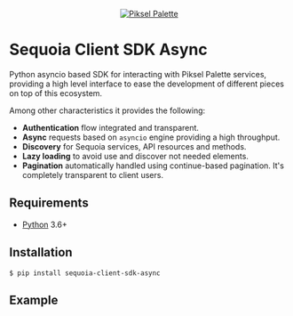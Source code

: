 <p align="center">
  <a href="https://piksel.com/product/piksel-palette/"><img src="https://pikselgroup.com/broadcast/wp-content/uploads/sites/3/2017/09/P-P.png" alt='Piksel Palette'></a>
</p>


# Sequoia Client SDK Async

Python asyncio based SDK for interacting with Piksel Palette services, providing a high level interface to ease the 
development of different pieces on top of this ecosystem.

Among other characteristics it provides the following:

* **Authentication** flow integrated and transparent.
* **Async** requests based on `asyncio` engine providing a high throughput.
* **Discovery** for Sequoia services, API resources and methods.
* **Lazy loading** to avoid use and discover not needed elements.
* **Pagination** automatically handled using continue-based pagination. It's completely transparent to client users.

## Requirements

* [Python] 3.6+

## Installation

```console
$ pip install sequoia-client-sdk-async
```

## Example

```python
```

[Python]: https://www.python.org
